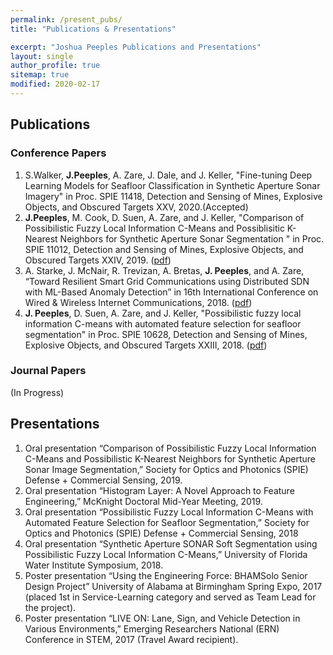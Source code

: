 ```yaml
---
permalink: /present_pubs/
title: "Publications & Presentations"

excerpt: "Joshua Peeples Publications and Presentations"
layout: single
author_profile: true
sitemap: true
modified: 2020-02-17
---  
```



## Publications

### Conference Papers
1.	S.Walker, **J.Peeples**, A. Zare, J. Dale, and J. Keller, "Fine-tuning Deep Learning Models for Seafloor Classification in Synthetic Aperture Sonar Imagery" in Proc. SPIE 11418, Detection and Sensing of Mines, Explosive Objects, and Obscured Targets XXV, 2020.(Accepted)
2.	**J.Peeples**, M. Cook, D. Suen, A. Zare, and J. Keller, "Comparison of Possibilistic Fuzzy Local Information C-Means and Possiblisitic K-Nearest Neighbors for Synthetic Aperture Sonar Segmentation " in Proc. SPIE 11012, Detection and Sensing of Mines, Explosive Objects, and Obscured Targets XXIV, 2019. ([pdf](https://www.spiedigitallibrary.org/conference-proceedings-of-spie/11012/110120T/Comparison-of-possibilistic-fuzzy-local-information-C-means-and-possibilistic/10.1117/12.2519484.short?SSO=1))
3.	A. Starke, J. McNair, R. Trevizan, A. Bretas, **J. Peeples**, and A. Zare, “Toward Resilient Smart Grid Communications using Distributed SDN with ML-Based Anomaly Detection” in 16th International Conference on Wired & Wireless Internet Communications, 2018. ([pdf](https://link.springer.com/chapter/10.1007/978-3-030-02931-9_7))
4.	**J. Peeples**, D. Suen, A. Zare, and J. Keller, "Possibilistic fuzzy local information C-means with automated feature selection for seafloor segmentation" in Proc. SPIE 10628, Detection and Sensing of Mines, Explosive Objects, and Obscured Targets XXIII, 2018. ([pdf](https://www.spiedigitallibrary.org/conference-proceedings-of-spie/10628/2305178/Possibilistic-fuzzy-local-information-C-means-with-automated-feature-selection/10.1117/12.2305178.short))

### Journal Papers
(In Progress)

## Presentations
1.	Oral presentation “Comparison of Possibilistic Fuzzy Local Information C-Means and Possibilistic K-Nearest Neighbors for Synthetic Aperture Sonar Image Segmentation,” Society for Optics and Photonics (SPIE) Defense + Commercial Sensing, 2019.
2.	Oral presentation “Histogram Layer: A Novel Approach to Feature Engineering,” McKnight Doctoral Mid-Year Meeting, 2019.
3.	Oral presentation “Possibilistic Fuzzy Local Information C-Means with Automated Feature Selection for Seafloor Segmentation,” Society for Optics and Photonics (SPIE) Defense + Commercial Sensing, 2018
4.	Oral presentation “Synthetic Aperture SONAR Soft Segmentation using Possibilistic Fuzzy Local Information C-Means,” University of Florida Water Institute Symposium, 2018.
5.	Poster presentation “Using the Engineering Force: BHAMSolo Senior Design Project” University of Alabama at Birmingham Spring Expo, 2017 (placed 1st in Service-Learning category and served as Team Lead for the project).
6.	Poster presentation “LIVE ON: Lane, Sign, and Vehicle Detection in Various Environments,” Emerging Researchers National (ERN) Conference in STEM, 2017 (Travel Award recipient).

